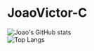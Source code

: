 # JoaoVictor-C
 ![Joao's GitHub stats](https://github-readme-stats.vercel.app/api?username=JoaoVictor-C&count_private=true&show_icons=true&show_icons=true&theme=dracula)<br>
![Top Langs](https://github-readme-stats.vercel.app/api/top-langs/?username=JoaoVictor-C)
